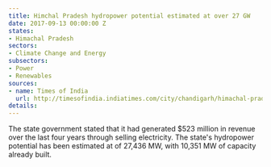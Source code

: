 ```yaml
---
title: Himchal Pradesh hydropower potential estimated at over 27 GW
date: 2017-09-13 00:00:00 Z
states:
- Himachal Pradesh
sectors:
- Climate Change and Energy
subsectors:
- Power
- Renewables
sources:
- name: Times of India
  url: http://timesofindia.indiatimes.com/city/chandigarh/himachal-pradesh-earned-rs-3345-crore-by-selling-power-in-four-years-state-government/articleshow/60354065.cms
details: 
---
```


The state government stated that it had generated $523 million in revenue over the last four years through selling electricity. The state's hydropower potential has been estimated at of 27,436 MW, with 10,351 MW of capacity already built. 
